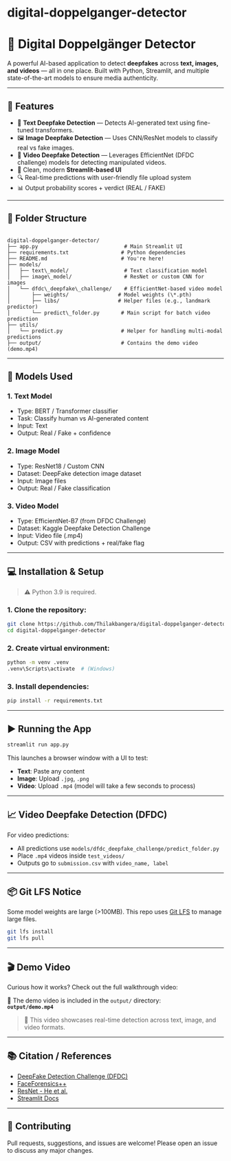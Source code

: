 # digital-doppelganger-detector

# 🤖 Digital Doppelgänger Detector

A powerful AI-based application to detect **deepfakes** across **text, images, and videos** — all in one place. Built with Python, Streamlit, and multiple state-of-the-art models to ensure media authenticity.

---

## 🚀 Features

- 🧠 **Text Deepfake Detection** — Detects AI-generated text using fine-tuned transformers.
- 🖼️ **Image Deepfake Detection** — Uses CNN/ResNet models to classify real vs fake images.
- 🎥 **Video Deepfake Detection** — Leverages EfficientNet (DFDC challenge) models for detecting manipulated videos.
- 🧪 Clean, modern **Streamlit-based UI**
- 🔍 Real-time predictions with user-friendly file upload system
- 📊 Output probability scores + verdict (REAL / FAKE)

---

## 📂 Folder Structure

```

digital-doppelganger-detector/
├── app.py                            # Main Streamlit UI
├── requirements.txt                 # Python dependencies
├── README.md                        # You're here!
├── models/
│   ├── text\_model/                  # Text classification model
│   ├── image\_model/                 # ResNet or custom CNN for images
│   └── dfdc\_deepfake\_challenge/    # EfficientNet-based video model
│       ├── weights/                # Model weights (\*.pth)
│       ├── libs/                   # Helper files (e.g., landmark predictor)
│       └── predict\_folder.py       # Main script for batch video prediction
├── utils/
│   └── predict.py                   # Helper for handling multi-modal predictions
├── output/                          # Contains the demo video (demo.mp4)

````

---

## 🧠 Models Used

### 1. **Text Model**
- Type: BERT / Transformer classifier
- Task: Classify human vs AI-generated content
- Input: Text
- Output: Real / Fake + confidence

### 2. **Image Model**
- Type: ResNet18 / Custom CNN
- Dataset: DeepFake detection image dataset
- Input: Image files
- Output: Real / Fake classification

### 3. **Video Model**
- Type: EfficientNet-B7 (from DFDC Challenge)
- Dataset: Kaggle Deepfake Detection Challenge
- Input: Video file (.mp4)
- Output: CSV with predictions + real/fake flag

---

## 💻 Installation & Setup

> ⚠️ Python 3.9 is required.

### 1. Clone the repository:

```bash
git clone https://github.com/Thilakbangera/digital-doppelganger-detector.git
cd digital-doppelganger-detector
````

### 2. Create virtual environment:

```bash
python -m venv .venv
.venv\Scripts\activate  # (Windows)
```

### 3. Install dependencies:

```bash
pip install -r requirements.txt
```

---

## ▶️ Running the App

```bash
streamlit run app.py
```

This launches a browser window with a UI to test:

* **Text**: Paste any content
* **Image**: Upload `.jpg`, `.png`
* **Video**: Upload `.mp4` (model will take a few seconds to process)

---

## 📈 Video Deepfake Detection (DFDC)

For video predictions:

* All predictions use `models/dfdc_deepfake_challenge/predict_folder.py`
* Place `.mp4` videos inside `test_videos/`
* Outputs go to `submission.csv` with `video_name, label`

---

## 📦 Git LFS Notice

Some model weights are large (>100MB). This repo uses [Git LFS](https://git-lfs.github.com/) to manage large files.

```bash
git lfs install
git lfs pull
```

---

## 🎬 Demo Video

Curious how it works? Check out the full walkthrough video:

📁 The demo video is included in the `output/` directory:  
**`output/demo.mp4`**

> 🎥 This video showcases real-time detection across text, image, and video formats.

---

## 📚 Citation / References

* [DeepFake Detection Challenge (DFDC)](https://www.kaggle.com/c/deepfake-detection-challenge)
* [FaceForensics++](https://github.com/ondyari/FaceForensics)
* [ResNet - He et al.](https://arxiv.org/abs/1512.03385)
* [Streamlit Docs](https://docs.streamlit.io)

---

## 🤝 Contributing

Pull requests, suggestions, and issues are welcome! Please open an issue to discuss any major changes.

